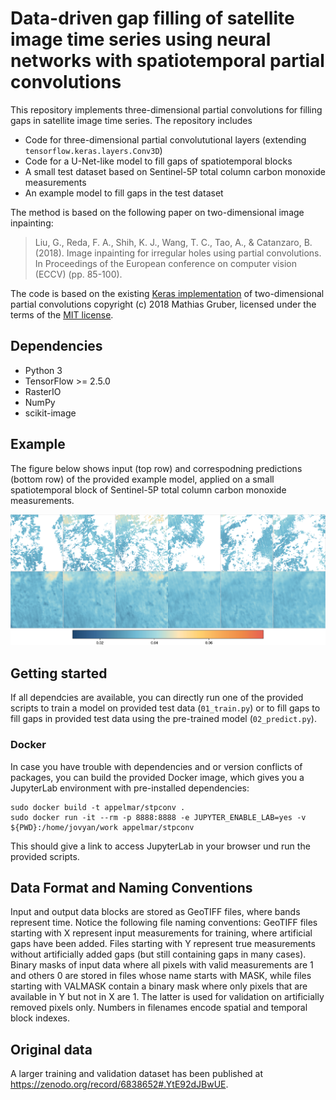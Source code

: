 # Data-driven gap filling of satellite image time series using neural networks with spatiotemporal partial convolutions

This repository implements three-dimensional partial convolutions for filling gaps in satellite image time series.  The repository includes

- Code for three-dimensional partial convolututional layers (extending `tensorflow.keras.layers.Conv3D`)
- Code for a U-Net-like model to fill gaps of spatiotemporal blocks
- A small test dataset based on Sentinel-5P total column carbon monoxide measurements
- An example model to fill gaps in the test dataset


The method is based on the following paper on two-dimensional image inpainting:

> Liu, G., Reda, F. A., Shih, K. J., Wang, T. C., Tao, A., & Catanzaro, B. (2018). Image inpainting for irregular holes using partial convolutions. In Proceedings of the European conference on computer vision (ECCV) (pp. 85-100).  

The code is based on the existing [Keras implementation](https://github.com/MathiasGruber/PConv-Keras) of two-dimensional partial convolutions copyright (c) 2018 Mathias Gruber, licensed under the terms of the [MIT license](https://github.com/MathiasGruber/PConv-Keras/blob/master/LICENSE).



## Dependencies

- Python 3
- TensorFlow >= 2.5.0
- RasterIO
- NumPy
- scikit-image


## Example

The figure below shows input (top row) and correspodning predictions (bottom row) of the provided example model, applied on a small spatiotemporal block of Sentinel-5P total column carbon monoxide measurements.

![](ex01.png)


## Getting started

If all dependcies are available, you can directly run one of the provided scripts to train a model on provided test data (`01_train.py`) or to fill gaps to fill gaps in provided test data using the pre-trained model (`02_predict.py`). 


<!-- ### Model Training
TODO -->


<!-- ### Predictions
TODO -->

### Docker

In case you have trouble with dependencies and or version conflicts of packages, you can build the provided Docker image, which gives you a JupyterLab environment with pre-installed dependencies:

```
sudo docker build -t appelmar/stpconv .
sudo docker run -it --rm -p 8888:8888 -e JUPYTER_ENABLE_LAB=yes -v ${PWD}:/home/jovyan/work appelmar/stpconv  
```

This should give a link to access JupyterLab in your browser und run the provided scripts.

 



## Data Format and Naming Conventions

Input and output data blocks are stored as GeoTIFF files, where bands represent time. Notice the following file naming conventions: GeoTIFF files starting with X represent input measurements for training, where artificial gaps have been added. Files starting with Y represent true measurements without artificially added gaps (but still containing gaps in many cases). Binary masks of input data where all pixels with valid measurements are 1 and others 0 are stored in files whose name starts with MASK, while files starting with VALMASK contain a binary mask where only pixels that are available in Y but not in X are 1. The latter is used for validation on artificially removed pixels only. Numbers in filenames encode spatial and temporal block indexes. 

## Original data

A larger training and validation dataset has been published at https://zenodo.org/record/6838652#.YtE92dJBwUE.


